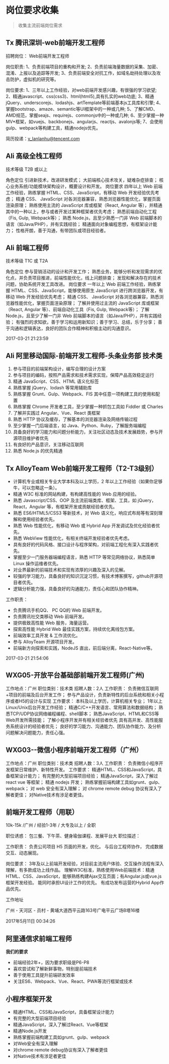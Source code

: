 # 岗位要求收集

> 收集主流前端岗位需求

## Tx 腾讯深圳-web前端开发工程师

招聘岗位： Web前端开发工程师

岗位职责:
1、负责前端项目的重构和开发;
2、负责前端海量数据的采集、加密、混淆、上报以及追踪等开发;
3、负责前端安全对抗工作，如域名劫持处理以及攻击防护，虚拟机的研究等。

岗位要求:
1、三年以上工作经验，对web前端开发感兴趣，有很强的学习欲望;
2、精通javascript、css(css3)、html(html5),具有扎实的web功底;
3、精通jQuery、underscorejs、lodashjs、artTemplate等前端基本js工具库和引擎;
4、掌握bootstrap、amaze、semantic等UI框架中的一种或几种;
5、了解CMD、AMD规范，掌握seajs、requirejs、commonjs中的一种或几种;
6、至少掌握一种MV*框架，如vuejs、backbonejs、angularjs、reactjs、avalonjs等;
7、会使用gulp、webpack等构建工具，精通nodejs优先。

简历投递：v_lanlanhu@tencent.com



## Ali 高级全栈工程师

技术等级
T2B 或以上

角色定位
引进新技术，改进研发模式；
大前端核心技术攻关，疑难杂症排查；
核心业务系统/功能模块架构设计，概要设计和开发。
岗位要求
四年以上 Web 前端工作经验，熟练掌握 HTML、CSS、JavaScript，有移动 Web 开发经验优先考虑；
精通 CSS、 JavaScript 对各浏览器兼容，熟悉浏览器性能优化，掌握页面渲染原理；
熟练使用主流的 JavaScript 库或框架（React, Angular 等），并精通其中的一种以上，参与或者开发过某种框架者优先考虑；
熟悉前端自动化工程（Fis, Gulp, Webpack等）；
熟悉 Node.js，且至少熟悉一门非 Web 前端脚本的语言（如Java/PHP），并有实践经验；
精通面向对象编程思想，有框架设计能力；
性格开朗，善于沟通，有带团队或项目经验者。



## Ali 前端工程师

技术等级
T1C 或 T2A

角色定位
参与营销活动的设计和开发工作；
熟悉业务，能够分析和发现需求的优化点，并负责项目推进，前端性能优化，线上问题排查；
发现和解决存在的技术问题，协助系统开发工具改进。
岗位要求
一年以上 Web 前端工作经验，熟练掌握 HTML、CSS、JavaScript，能够使用原生 JavaScript 进行跨浏览器开发，有移动 Web 开发经验优先考虑；
精通 CSS、 JavaScript 对各浏览器兼容，熟悉浏览器性能优化，掌握页面渲染原理；
了解并使用过主流的 JavaScript 库或框架（React, Angular 等）、前端自动化工具（Fis, Gulp, Webpack等）；
了解 Node.js，且至少了解一门非 Web 前端脚本的语言（如Java/PHP），并有实践经验；
有强烈的求知欲，善于学习和运用新知识；善于学习、总结，乐于分享； 善于沟通和逻辑表达，良好的团队合作精神和积极主动的沟通意识。



2017-03-21 21:23:59



## Ali 阿里移动国际-前端开发工程师-头条业务部 技术类

1. 参与项目的前端架构设计，编写合理的设计方案 
2. 参与项目的编码，按照产品需求和技术需求实现，保障产品高效稳定运行
3. 精通 JavaScript、CSS、HTML 语义化标签 
4. 熟练掌握 jQuery、lodash 等常用辅助库 
5. 熟练掌握 Grunt、Gulp、Webpack、FIS 其中任意一项构建工具的使用和配置 
6. 熟练掌握 Chrome 开发者工具，至少掌握一种抓包工具如 Fiddler 或 Charles 
7. 了解并实践过 Angular、Vue、React 类框架 
8. 熟悉 HTTP 协议及缓存，了解基本的浏览器渲染及网络传输过程 
9. 至少掌握一门后端语言，如 Java、Python、Ruby，了解服务端编程 
10. 具备良好的学习能力和问题分析能力，关注社区动态及技术发展趋势，参与开源项目维护者优先 
11. 有良好的产品意识，关注移动互联网 
12. 熟悉 Node.js 的优先精通


## Tx AlloyTeam Web前端开发工程师（T2-T3级别）

- 计算机专业或相关专业大学本科及以上学历，2 年以上工作经验（如果你足够牛，可以忽略这一条）。
- 精通 W3C 标准的网站构建，有构建高性能的 Web 应用的经验。
- 熟悉 Javascript/CSS、OOP 及主流前端类库、框架、工具，如 jQuery，React，Angular 等，有框架开发或贡献经验者优先。
- 熟悉 ES6/HTML5/CSS3 等新技术，对 Web 语义化，响应式布局等有深刻理解和使用经验者优先。
- 熟悉 Web 性能优化，有移动 Web 或 Hybrid App 开发调试及优化经验者优先。
- 熟悉 WebView 性能优化，有相关终端开发经验者优先考虑。
- 具有良好的代码风格、接口设计与程序架构，对前端工程化有深入实践者优先。
- 掌握至少一门服务器端编程语言，熟悉 HTTP 等常见网络协议，熟悉简单 Linux 操作运维者优先。
- 对业界最新的前端技术和实现有浓厚的兴趣及深入的见解。
- 较强的学习能力，具备良好的知识沉淀习惯，有技术博客撰写，github开源项目者优先。
- 逻辑分析能力强，具备良好的沟通能力，责任心和团队协作精神。

工作职责：

- 负责腾讯手机QQ、 PC QQ的 Web 前端开发。
- 负责腾讯社交类移动 Web 前端开发。
- 提供极致高性能 Web 服务，海量运营。
- 探索高性能 Hybrid Web 最佳实践方案，持续优化离线包方案。
- 前端效率工具开发 & 工作流优化。
- 参与 AlloyTeam 开源项目开发。
- 前端新方向探索和实践，NodeJS 直出，前后端分离，React-Native等。



2017-03-21 21:54:06



## WXG05-开放平台基础部前端开发工程师(广州)

工作地点：广州	职位类别：技术类	招聘人数：2人
工作职责：
负责微信互联网+项目的前端及后台开发工作；
参与产品设计，负责新特性的后台系统和相关小程序或者H5的设计与实现
工作要求：
本科及以上学历，计算机相关专业；
1年以上Linux/Unix后台开发工作经验；
精通C/C++开发语言、常用算法和数据结构；
熟悉TCP/UDP协议网络编程编程、shell脚本；
熟悉JavaScript、HTML和CSS等Web开发所需技能；
了解小程序开发并有相关经验者优先
具有高并发、高性能服务系统设计的经验者优先；
良好的学习能力、沟通能力、团队协作能力、及分析问题解决问题能力，责任心强。



## WXG03--微信小程序前端开发工程师（广州）

工作地点：广州	职位类别：技术类	招聘人数：3人
工作职责：
负责微信小程序开发框架日常维护、新特性开发。
工作要求：
精通HTML、CSS和JavaScript，具备框架设计能力；
有完整的大型前端项目经验；
精通JavaScript，深入了解过 react vue 等框架；
精通 nodejs 开发；
熟练掌握前端构建工具如grunt、gulp、webpack；
对 web 安全有深入理解；
对 chrome remote debug 协议有深入了解者更佳；
对Native技术有涉足者更佳。



## 前端开发工程师（用联） 

10k-15k /广州 / 经验1-3年 / 大专及以上 / 全职

职位诱惑：
包三餐、下午茶、健身瑜伽课程、发展平台大
职位描述：

工作职责：
负责公司项目 H5 页面的开发，优化。
与后台工程师协作， 完成数据交互、动态展现。

岗位要求：
3年及以上前端开发经验，对目前主流用户体验、交互操作流程有深入理解，有多款成功上线作品。
理解W3C标准，熟练使用Web前端技术：精通HTML、CSS、JavaScript，能够熟练构建Ajax交互页面；有Angular.js或vue.js框架开发经验。
能同时承担UI设计工作的优先。
有成功发布运营的Hybrid App作品优先。

工作地址

广州 - 天河区 - 员村 - 黄埔大道西平云路163号广电平云广场B塔16楼



2017年5月11日 00:34:26



## 阿里通信求前端工程师

 **我们的要求**

- 前端经验2年+，因为要求职级是P6-P8
- 喜欢尝试和了解新鲜事物，特别是前端技术
- 善于使用工具提升前端研发效率
- 关注ES6、Webpack、Vue、React、PWA等流行框架或技术




## 小程序框架开发

- 精通HTML、CSS和JavaScript，具备框架设计能力
- 有完整的大型前端项目经验
- 精通JavaScript，深入了解过React、Vue等框架
- 精通Node.js开发
- 熟练掌握前端构建工具如grunt、gulp、webpack
- 对Web安全有深入理解
- 对chrome remote debug协议有深入了解者更佳
- 对Native技术有涉足者更佳